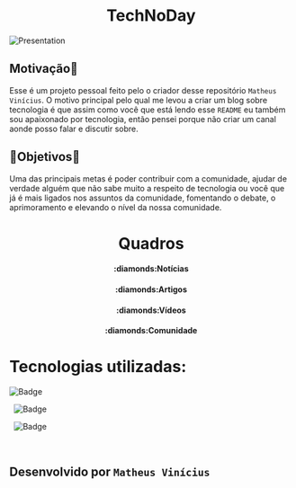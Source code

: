 <h1 align="center">TechNoDay</h1>

![Presentation](https://user-images.githubusercontent.com/48018898/84346963-a5463d80-ab87-11ea-9610-0db4bfaa63e6.gif)

## Motivação:dart:
Esse é um projeto pessoal feito pelo o criador desse repositório `Matheus Vinícius`. O motivo principal pelo qual me levou a criar um blog sobre tecnologia é que assim como você que está lendo esse `README` eu também sou apaixonado por tecnologia, então pensei porque não criar um canal aonde posso falar e discutir sobre.

## :pushpin:Objetivos:pushpin:
Uma das principais metas é poder contribuir com a comunidade, ajudar de verdade alguém que não sabe muito a respeito de tecnologia ou você que já é mais ligados nos assuntos da comunidade, fomentando o debate, o aprimoramento e elevando o nível da nossa comunidade.

<h1 align="center">Quadros</h1>

  <h4 align="center">:diamonds:Notícias</h4>
  <h4 align="center">:diamonds:Artigos</h4>
  <h4 align="center">:diamonds:Vídeos</h4>
  <h4 align="center">:diamonds:Comunidade</h4>
  
# Tecnologias utilizadas:
![Badge](https://img.shields.io/static/v1?label=html5&message=markckuplanguage&color=orange&style=for-the-badge&logo=HTML5)


&nbsp;
![Badge](https://img.shields.io/static/v1?label=css3&message=stylesheetlanguage&color=lightblue&style=for-the-badge&logo=CSS3)


&nbsp;
![Badge](https://img.shields.io/static/v1?label=javascript&message=programminglanguage&color=yellow&style=for-the-badge&logo=JAVASCRIPT)
 
 
 <br />
 
 ## Desenvolvido por `Matheus Vinícius`
